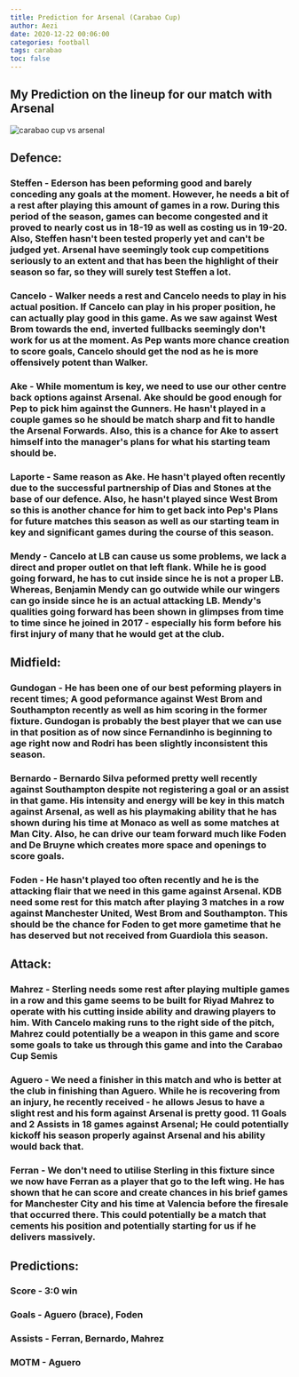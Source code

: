 ```yaml
---
title: Prediction for Arsenal (Carabao Cup)
author: Aezi
date: 2020-12-22 00:06:00
categories: football
tags: carabao
toc: false
---
```


## My Prediction on the lineup for our match with Arsenal

![carabao cup vs arsenal](https://u.cubeupload.com/hyperaezi/arsenal.png)

## Defence:

### Steffen - Ederson has been peforming good and barely conceding any goals at the moment. However, he needs a bit of a rest after playing this amount of games in a row. During this period of the season, games can become congested and it proved to nearly cost us in 18-19 as well as costing us in 19-20. Also, Steffen hasn't been tested properly yet and can't be judged yet. Arsenal have seemingly took cup competitions seriously to an extent and that has been the highlight of their season so far, so they will surely test Steffen a lot.

### Cancelo - Walker needs a rest and Cancelo needs to play in his actual position. If Cancelo can play in his proper position, he can actually play good in this game. As we saw against West Brom towards the end, inverted fullbacks seemingly don't work for us at the moment. As Pep wants more chance creation to score goals, Cancelo should get the nod as he is more offensively potent than Walker.

### Ake - While momentum is key, we need to use our other centre back options against Arsenal. Ake should be good enough for Pep to pick him against the Gunners. He hasn't played in a couple games so he should be match sharp and fit to handle the Arsenal Forwards. Also, this is a chance for Ake to assert himself into the manager's plans for what his starting team should be.

### Laporte - Same reason as Ake. He hasn't played often recently due to the successful partnership of Dias and Stones at the base of our defence. Also, he hasn't played since West Brom so this is another chance for him to get back into Pep's Plans for future matches this season as well as our starting team in key and significant games during the course of this season.

### Mendy - Cancelo at LB can cause us some problems, we lack a direct and proper outlet on that left flank. While he is good going forward, he has to cut inside since he is not a proper LB. Whereas, Benjamin Mendy can go outwide while our wingers can go inside since he is an actual attacking LB. Mendy's qualities going forward has been shown in glimpses from time to time since he joined in 2017 - especially his form before his first injury of many that he would get at the club.

## Midfield:

### Gundogan - He has been one of our best peforming players in recent times; A good peformance against West Brom and Southampton recently as well as him scoring in the former fixture. Gundogan is probably the best player that we can use in that position as of now since Fernandinho is beginning to age right now and Rodri has been slightly inconsistent this season.

### Bernardo - Bernardo Silva peformed pretty well recently against Southampton despite not registering a goal or an assist in that game. His intensity and energy will be key in this match against Arsenal, as well as his playmaking ability that he has shown during his time at Monaco as well as some matches at Man City. Also, he can drive our team forward much like Foden and De Bruyne which creates more space and openings to score goals.

### Foden - He hasn't played too often recently and he is the attacking flair that we need in this game against Arsenal. KDB need some rest for this match after playing 3 matches in a row against Manchester United, West Brom and Southampton. This should be the chance for Foden to get more gametime that he has deserved but not received from Guardiola this season.

## Attack:

### Mahrez - Sterling needs some rest after playing multiple games in a row and this game seems to be built for Riyad Mahrez to operate with his cutting inside ability and drawing players to him. With Cancelo making runs to the right side of the pitch, Mahrez could potentially be a weapon in this game and score some goals to take us through this game and into the Carabao Cup Semis

### Aguero - We need a finisher in this match and who is better at the club in finishing than Aguero. While he is recovering from an injury, he recently received - he allows Jesus to have a slight rest and his form against Arsenal is pretty good. 11 Goals and 2 Assists in 18 games against Arsenal; He could potentially kickoff his season properly against Arsenal and his ability would back that.

### Ferran - We don't need to utilise Sterling in this fixture since we now have Ferran as a player that go to the left wing. He has shown that he can score and create chances in his brief games for Manchester City and his time at Valencia before the firesale that occurred there. This could potentially be a match that cements his position and potentially starting for us if he delivers massively.

## Predictions:

### Score - 3:0 win
### Goals - Aguero (brace), Foden
### Assists - Ferran, Bernardo, Mahrez
### MOTM - Aguero
